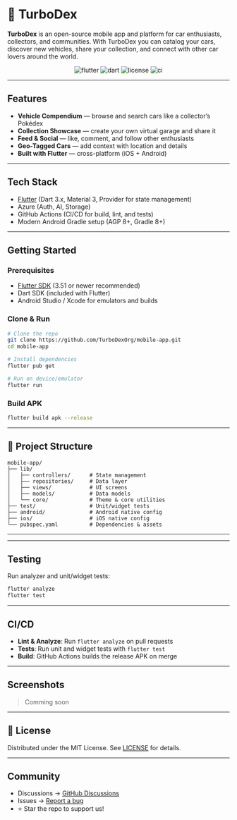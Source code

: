# 🚗 TurboDex

**TurboDex** is an open-source mobile app and platform for car enthusiasts, collectors, and communities.
With TurboDex you can catalog your cars, discover new vehicles, share your collection, and connect with other car lovers around the world.

<p align="center">
  <img src="https://img.shields.io/badge/Flutter-3.x-blue?logo=flutter" alt="flutter" />
  <img src="https://img.shields.io/badge/Dart-3.x-0175C2?logo=dart" alt="dart" />
  <img src="https://img.shields.io/badge/License-MIT-green.svg" alt="license" />
  <img src="https://img.shields.io/github/actions/workflow/status/TurboDexOrg/mobile-app/ci.yml?label=CI" alt="ci" />
</p>

---

## Features

* **Vehicle Compendium** — browse and search cars like a collector’s Pokédex
* **Collection Showcase** — create your own virtual garage and share it
* **Feed & Social** — like, comment, and follow other enthusiasts
* **Geo-Tagged Cars** — add context with location and details
* **Built with Flutter** — cross-platform (iOS + Android)

---

## Tech Stack

* [Flutter](https://flutter.dev/) (Dart 3.x, Material 3, Provider for state management)
* Azure (Auth, AI, Storage)
* GitHub Actions (CI/CD for build, lint, and tests)
* Modern Android Gradle setup (AGP 8+, Gradle 8+)

---

## Getting Started

### Prerequisites

* [Flutter SDK](https://docs.flutter.dev/get-started/install) (3.51 or newer recommended)
* Dart SDK (included with Flutter)
* Android Studio / Xcode for emulators and builds

### Clone & Run

```bash
# Clone the repo
git clone https://github.com/TurboDexOrg/mobile-app.git
cd mobile-app

# Install dependencies
flutter pub get

# Run on device/emulator
flutter run
```

### Build APK

```bash
flutter build apk --release
```

---

## 📂 Project Structure

```
mobile-app/
├── lib/
│   ├── controllers/      # State management
│   ├── repositories/     # Data layer
│   ├── views/            # UI screens
│   ├── models/           # Data models
│   └── core/             # Theme & core utilities
├── test/                 # Unit/widget tests
├── android/              # Android native config
├── ios/                  # iOS native config
└── pubspec.yaml          # Dependencies & assets
```

---

---

## Testing

Run analyzer and unit/widget tests:

```bash
flutter analyze
flutter test
```

---

## CI/CD

* **Lint & Analyze**: Run `flutter analyze` on pull requests
* **Tests**: Run unit and widget tests with `flutter test`
* **Build**: GitHub Actions builds the release APK on merge

---

## Screenshots

> Comming soon

---

## 📜 License

Distributed under the MIT License. See [LICENSE](LICENSE) for details.

---

## Community

* Discussions → [GitHub Discussions](https://github.com/TurboDexOrg/mobile-app/discussions)
* Issues → [Report a bug](https://github.com/TurboDexOrg/mobile-app/issues)
* ⭐ Star the repo to support us!
